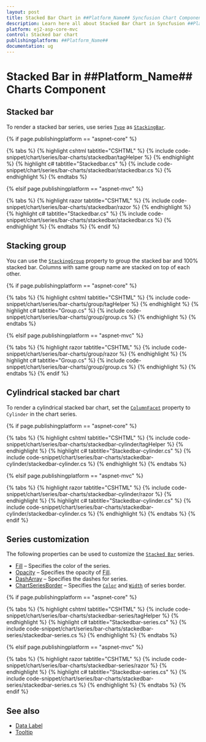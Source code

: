 ```yaml
---
layout: post
title: Stacked Bar Chart in ##Platform_Name## Syncfusion Chart Component
description: Learn here all about Stacked Bar Chart in Syncfusion ##Platform_Name## Chart component of Syncfusion Essential JS 2 and more.
platform: ej2-asp-core-mvc
control: Stacked bar chart
publishingplatform: ##Platform_Name##
documentation: ug
---
```



# Stacked Bar in ##Platform_Name## Charts Component

## Stacked bar

To render a stacked bar series, use series [`Type`](https://help.syncfusion.com/cr/aspnetcore-js2/Syncfusion.EJ2.Charts.ChartSeries.html#Syncfusion_EJ2_Charts_ChartSeries_Type) as [`StackingBar`](https://help.syncfusion.com/cr/aspnetcore-js2/Syncfusion.EJ2.Charts.ChartSeriesType.html#Syncfusion_EJ2_Charts_ChartSeriesType_StackingBar).

{% if page.publishingplatform == "aspnet-core" %}

{% tabs %}
{% highlight cshtml tabtitle="CSHTML" %}
{% include code-snippet/chart/series/bar-charts/stackedbar/tagHelper %}
{% endhighlight %}
{% highlight c# tabtitle="Stackedbar.cs" %}
{% include code-snippet/chart/series/bar-charts/stackedbar/stackedbar.cs %}
{% endhighlight %}
{% endtabs %}

{% elsif page.publishingplatform == "aspnet-mvc" %}

{% tabs %}
{% highlight razor tabtitle="CSHTML" %}
{% include code-snippet/chart/series/bar-charts/stackedbar/razor %}
{% endhighlight %}
{% highlight c# tabtitle="Stackedbar.cs" %}
{% include code-snippet/chart/series/bar-charts/stackedbar/stackedbar.cs %}
{% endhighlight %}
{% endtabs %}
{% endif %}



## Stacking group

You can use the [`StackingGroup`](https://help.syncfusion.com/cr/aspnetcore-js2/Syncfusion.EJ2.Charts.ChartSeries.html#Syncfusion_EJ2_Charts_ChartSeries_StackingGroup) property to group the stacked bar and 100% stacked bar. Columns with same group name are stacked on top of each other.

{% if page.publishingplatform == "aspnet-core" %}

{% tabs %}
{% highlight cshtml tabtitle="CSHTML" %}
{% include code-snippet/chart/series/bar-charts/group/tagHelper %}
{% endhighlight %}
{% highlight c# tabtitle="Group.cs" %}
{% include code-snippet/chart/series/bar-charts/group/group.cs %}
{% endhighlight %}
{% endtabs %}

{% elsif page.publishingplatform == "aspnet-mvc" %}

{% tabs %}
{% highlight razor tabtitle="CSHTML" %}
{% include code-snippet/chart/series/bar-charts/group/razor %}
{% endhighlight %}
{% highlight c# tabtitle="Group.cs" %}
{% include code-snippet/chart/series/bar-charts/group/group.cs %}
{% endhighlight %}
{% endtabs %}
{% endif %}



## Cylindrical stacked bar chart

To render a cylindrical stacked bar chart, set the [`ColumnFacet`](https://help.syncfusion.com/cr/aspnetcore-js2/Syncfusion.EJ2.Charts.ChartSeries.html#Syncfusion_EJ2_Charts_ChartSeries_ColumnFacet) property to `Cylinder` in the chart series.

{% if page.publishingplatform == "aspnet-core" %}

{% tabs %}
{% highlight cshtml tabtitle="CSHTML" %}
{% include code-snippet/chart/series/bar-charts/stackedbar-cylinder/tagHelper %}
{% endhighlight %}
{% highlight c# tabtitle="Stackedbar-cylinder.cs" %}
{% include code-snippet/chart/series/bar-charts/stackedbar-cylinder/stackedbar-cylinder.cs %}
{% endhighlight %}
{% endtabs %}

{% elsif page.publishingplatform == "aspnet-mvc" %}

{% tabs %}
{% highlight razor tabtitle="CSHTML" %}
{% include code-snippet/chart/series/bar-charts/stackedbar-cylinder/razor %}
{% endhighlight %}
{% highlight c# tabtitle="Stackedbar-cylinder.cs" %}
{% include code-snippet/chart/series/bar-charts/stackedbar-cylinder/stackedbar-cylinder.cs %}
{% endhighlight %}
{% endtabs %}
{% endif %}



## Series customization

The following properties can be used to customize the [`Stacked Bar`](https://help.syncfusion.com/cr/aspnetcore-js2/Syncfusion.EJ2.Charts.ChartSeriesType.html#Syncfusion_EJ2_Charts_ChartSeriesType_StackingBar) series.

* [Fill](https://help.syncfusion.com/cr/aspnetcore-js2/Syncfusion.EJ2.Charts.ChartSeries.html#Syncfusion_EJ2_Charts_ChartSeries_Fill) – Specifies the color of the series.
* [Opacity](https://help.syncfusion.com/cr/aspnetcore-js2/Syncfusion.EJ2.Charts.ChartSeries.html#Syncfusion_EJ2_Charts_ChartSeries_Opacity) – Specifies the opacity of [Fill](https://help.syncfusion.com/cr/aspnetcore-js2/Syncfusion.EJ2.Charts.ChartSeries.html#Syncfusion_EJ2_Charts_ChartSeries_Fill).
* [DashArray](https://help.syncfusion.com/cr/aspnetcore-js2/Syncfusion.EJ2.Charts.ChartSeries.html#Syncfusion_EJ2_Charts_ChartSeries_DashArray) – Specifies the dashes for series.
* [ChartSeriesBorder](https://help.syncfusion.com/cr/aspnetcore-js2/Syncfusion.EJ2.Charts.ChartBorder.html) – Specifies the [`Color`](https://help.syncfusion.com/cr/aspnetcore-js2/Syncfusion.EJ2.Charts.ChartBorder.html#Syncfusion_EJ2_Charts_ChartBorder_Color) and [`Width`](https://help.syncfusion.com/cr/aspnetcore-js2/Syncfusion.EJ2.Charts.ChartBorder.html#Syncfusion_EJ2_Charts_ChartBorder_Width) of series border.

{% if page.publishingplatform == "aspnet-core" %}

{% tabs %}
{% highlight cshtml tabtitle="CSHTML" %}
{% include code-snippet/chart/series/bar-charts/stackedbar-series/tagHelper %}
{% endhighlight %}
{% highlight c# tabtitle="Stackedbar-series.cs" %}
{% include code-snippet/chart/series/bar-charts/stackedbar-series/stackedbar-series.cs %}
{% endhighlight %}
{% endtabs %}

{% elsif page.publishingplatform == "aspnet-mvc" %}

{% tabs %}
{% highlight razor tabtitle="CSHTML" %}
{% include code-snippet/chart/series/bar-charts/stackedbar-series/razor %}
{% endhighlight %}
{% highlight c# tabtitle="Stackedbar-series.cs" %}
{% include code-snippet/chart/series/bar-charts/stackedbar-series/stackedbar-series.cs %}
{% endhighlight %}
{% endtabs %}
{% endif %}



## See also

* [Data Label](../data-labels)
* [Tooltip](../tool-tip)